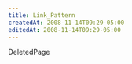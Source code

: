 ```yaml
---
title: Link_Pattern
createdAt: 2008-11-14T09:29-05:00
editedAt: 2008-11-14T09:29-05:00
---
```


DeletedPage


